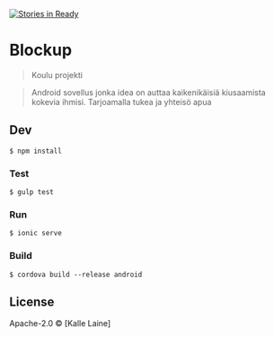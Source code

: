 [![Stories in Ready](https://badge.waffle.io/pahakalle/blockup.png?label=ready&title=Ready)](https://waffle.io/pahakalle/blockup)
# Blockup

> Koulu projekti

> Android sovellus jonka idea on auttaa kaikenikäisiä kiusaamista kokevia ihmisi. Tarjoamalla tukea ja yhteisö apua


## Dev

```
$ npm install
```
### Test

```
$ gulp test
```
### Run

```
$ ionic serve
```

### Build

```
$ cordova build --release android
```
<!---
Lisää mahdollisesti grunt
Builds the app for android using [Ionic](https://github.com/electron-userland/electron-packager).
-->

## License

Apache-2.0 © [Kalle Laine]
